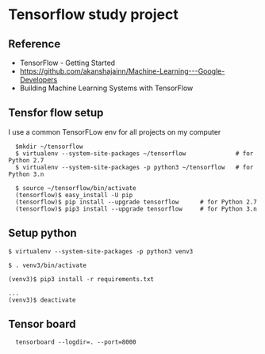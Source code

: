 # Tensorflow study project

## Reference
  - TensorFlow - Getting Started
  - https://github.com/akanshajainn/Machine-Learning---Google-Developers
  - Building Machine Learning Systems with TensorFlow 
  
## Tensfor flow setup
  I use a common TensorFLow env for all projects on my computer
```  
  $mkdir ~/tensorflow
  $ virtualenv --system-site-packages ~/tensorflow              # for Python 2.7
  $ virtualenv --system-site-packages -p python3 ~/tensorflow   # for Python 3.n

  $ source ~/tensorflow/bin/activate
  (tensorflow)$ easy_install -U pip
  (tensorflow)$ pip install --upgrade tensorflow      # for Python 2.7
  (tensorflow)$ pip3 install --upgrade tensorflow     # for Python 3.n
```

## Setup python
```
$ virtualenv --system-site-packages -p python3 venv3

$ . venv3/bin/activate

(venv3)$ pip3 install -r requirements.txt

...
(venv3)$ deactivate
```

## Tensor board
```
  tensorboard --logdir=. --port=8000
```